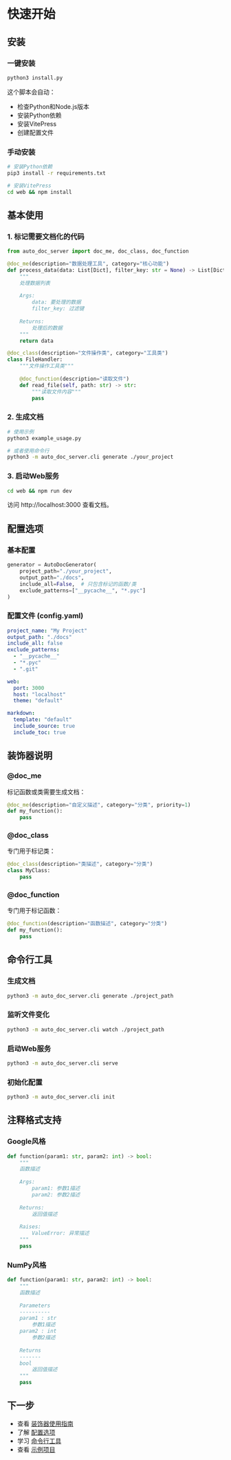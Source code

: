 # 快速开始

## 安装

### 一键安装

```bash
python3 install.py
```

这个脚本会自动：
- 检查Python和Node.js版本
- 安装Python依赖
- 安装VitePress
- 创建配置文件

### 手动安装

```bash
# 安装Python依赖
pip3 install -r requirements.txt

# 安装VitePress
cd web && npm install
```

## 基本使用

### 1. 标记需要文档化的代码

```python
from auto_doc_server import doc_me, doc_class, doc_function

@doc_me(description="数据处理工具", category="核心功能")
def process_data(data: List[Dict], filter_key: str = None) -> List[Dict]:
    """
    处理数据列表
    
    Args:
        data: 要处理的数据
        filter_key: 过滤键
        
    Returns:
        处理后的数据
    """
    return data

@doc_class(description="文件操作类", category="工具类")
class FileHandler:
    """文件操作工具类"""
    
    @doc_function(description="读取文件")
    def read_file(self, path: str) -> str:
        """读取文件内容"""
        pass
```

### 2. 生成文档

```bash
# 使用示例
python3 example_usage.py

# 或者使用命令行
python3 -m auto_doc_server.cli generate ./your_project
```

### 3. 启动Web服务

```bash
cd web && npm run dev
```

访问 http://localhost:3000 查看文档。

## 配置选项

### 基本配置

```python
generator = AutoDocGenerator(
    project_path="./your_project",
    output_path="./docs",
    include_all=False,  # 只包含标记的函数/类
    exclude_patterns=["__pycache__", "*.pyc"]
)
```

### 配置文件 (config.yaml)

```yaml
project_name: "My Project"
output_path: "./docs"
include_all: false
exclude_patterns:
  - "__pycache__"
  - "*.pyc"
  - ".git"

web:
  port: 3000
  host: "localhost"
  theme: "default"

markdown:
  template: "default"
  include_source: true
  include_toc: true
```

## 装饰器说明

### @doc_me

标记函数或类需要生成文档：

```python
@doc_me(description="自定义描述", category="分类", priority=1)
def my_function():
    pass
```

### @doc_class

专门用于标记类：

```python
@doc_class(description="类描述", category="分类")
class MyClass:
    pass
```

### @doc_function

专门用于标记函数：

```python
@doc_function(description="函数描述", category="分类")
def my_function():
    pass
```

## 命令行工具

### 生成文档

```bash
python3 -m auto_doc_server.cli generate ./project_path
```

### 监听文件变化

```bash
python3 -m auto_doc_server.cli watch ./project_path
```

### 启动Web服务

```bash
python3 -m auto_doc_server.cli serve
```

### 初始化配置

```bash
python3 -m auto_doc_server.cli init
```

## 注释格式支持

### Google风格

```python
def function(param1: str, param2: int) -> bool:
    """
    函数描述
    
    Args:
        param1: 参数1描述
        param2: 参数2描述
        
    Returns:
        返回值描述
        
    Raises:
        ValueError: 异常描述
    """
    pass
```

### NumPy风格

```python
def function(param1: str, param2: int) -> bool:
    """
    函数描述
    
    Parameters
    ----------
    param1 : str
        参数1描述
    param2 : int
        参数2描述
        
    Returns
    -------
    bool
        返回值描述
    """
    pass
```

## 下一步

- 查看 [装饰器使用指南](./decorators.md)
- 了解 [配置选项](./configuration.md)
- 学习 [命令行工具](./cli.md)
- 查看 [示例项目](../examples/) 